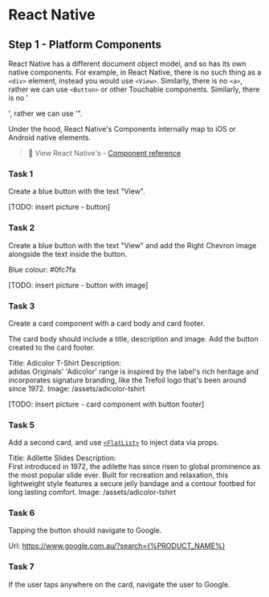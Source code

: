 # React Native

## Step 1 - Platform Components

React Native has a different document object model, and so has its own native components. For example, in React Native, there is no such thing as a `<div>` element, instead you would use `<View>`. Similarly, there is no `<a>`, rather we can use `<Button>` or other Touchable components. Similarly, there is no '<p>', rather we can use '<Text>".

Under the hood, React Native's Components internally map to iOS or Android native elements.

> 📘 View React Native's - [Component reference](https://reactnative.dev/docs/components-and-apis)

### Task 1

Create a blue button with the text "View".

[TODO: insert picture - button]

### Task 2

Create a blue button with the text "View" and add the Right Chevron image alongside the text inside the button.

Blue colour: #0fc7fa

[TODO: insert picture - button with image]

### Task 3

Create a card component with a card body and card footer.

The card body should include a title, description and image. Add the button created to the card footer.

Title: Adicolor T-Shirt
Description:  
adidas Originals' 'Adicolor' range is inspired by the label's rich heritage and incorporates signature branding, like the Trefoil logo that's been around since 1972.
Image: /assets/adicolor-tshirt

[TODO: insert picture - card component with button footer]

### Task 5

Add a second card, and use [`<FlatList>`](https://reactnative.dev/docs/flatlist) to inject data via props.

Title: Adilette Slides
Description:  
First introduced in 1972, the adilette has since risen to global prominence as the most popular slide ever. Built for recreation and relaxation, this lightweight style features a secure jelly bandage and a contour footbed for long lasting comfort.
Image: /assets/adicolor-tshirt

### Task 6

Tapping the button should navigate to Google.

Url: https://www.google.com.au/?search={%PRODUCT_NAME%}

### Task 7

If the user taps anywhere on the card, navigate the user to Google.
